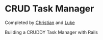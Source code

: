 # CRUD Task Manager

Completed by [Christian](https://github.com/ChristianCarey/project_todo_twilio.git) and [Luke](https://github.com/luke-schleicher/project_todo_twilio.git) 

Building a CRUDDY Task Manager with Rails